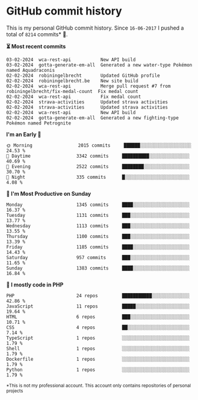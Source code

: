 # GitHub commit history
This is my personal GitHub commit history. Since <!--START_SECTION:first-commit-date-->`16-06-2017`<!--END_SECTION:first-commit-date--> I pushed a total of <!--START_SECTION:total-commit-count-->`8214`<!--END_SECTION:total-commit-count--> commits* 🎉.

<!--START_SECTION:most-recent-commits-->
**⏳ Most recent commits**
                                        
```text
03-02-2024  wca-rest-api           New API build
03-02-2024  gotta-generate-em-all  Generated a new water-type Pokémon named Aquadraconis
02-02-2024  robiningelbrecht       Updated GitHub profile
02-02-2024  robiningelbrecht.be    New site build
02-02-2024  wca-rest-api           Merge pull request #7 from robiningelbrecht/fix-medal-count  Fix medal count
02-02-2024  wca-rest-api           Fix medal count
02-02-2024  strava-activities      Updated strava activities
02-02-2024  strava-activities      Updated strava activities
02-02-2024  wca-rest-api           New API build
02-02-2024  gotta-generate-em-all  Generated a new fighting-type Pokémon named Petrognite
```
<!--END_SECTION:most-recent-commits-->  

<!--START_SECTION:commits-per-day-time-->
**I&#039;m an Early 🐤**

```text
🌞 Morning                 2015 commits     ██████░░░░░░░░░░░░░░░░░░░   24.53 %
🌆 Daytime                 3342 commits     ██████████░░░░░░░░░░░░░░░   40.69 %
🌃 Evening                 2522 commits     ████████░░░░░░░░░░░░░░░░░   30.70 %
🌙 Night                   335 commits      █░░░░░░░░░░░░░░░░░░░░░░░░   4.08 %
```
<!--END_SECTION:commits-per-day-time-->  

<!--START_SECTION:commits-per-weekday-->
**📅 I&#039;m Most Productive on Sunday**

```text
Monday                    1345 commits     ████░░░░░░░░░░░░░░░░░░░░░   16.37 %
Tuesday                   1131 commits     ███░░░░░░░░░░░░░░░░░░░░░░   13.77 %
Wednesday                 1113 commits     ███░░░░░░░░░░░░░░░░░░░░░░   13.55 %
Thursday                  1100 commits     ███░░░░░░░░░░░░░░░░░░░░░░   13.39 %
Friday                    1185 commits     ████░░░░░░░░░░░░░░░░░░░░░   14.43 %
Saturday                  957 commits      ███░░░░░░░░░░░░░░░░░░░░░░   11.65 %
Sunday                    1383 commits     ████░░░░░░░░░░░░░░░░░░░░░   16.84 %
```
<!--END_SECTION:commits-per-weekday-->  

<!--START_SECTION:repos-per-language-->
**💬 I mostly code in PHP**

```text
PHP                       24 repos         ███████████░░░░░░░░░░░░░░   42.86 %
JavaScript                11 repos         █████░░░░░░░░░░░░░░░░░░░░   19.64 %
HTML                      6 repos          ███░░░░░░░░░░░░░░░░░░░░░░   10.71 %
CSS                       4 repos          ██░░░░░░░░░░░░░░░░░░░░░░░   7.14 %
TypeScript                1 repos          ░░░░░░░░░░░░░░░░░░░░░░░░░   1.79 %
Shell                     1 repos          ░░░░░░░░░░░░░░░░░░░░░░░░░   1.79 %
Dockerfile                1 repos          ░░░░░░░░░░░░░░░░░░░░░░░░░   1.79 %
Python                    1 repos          ░░░░░░░░░░░░░░░░░░░░░░░░░   1.79 %
```
<!--END_SECTION:repos-per-language-->  

<sub>*This is not my professional account. This account only contains repositories of personal projects</sub>
